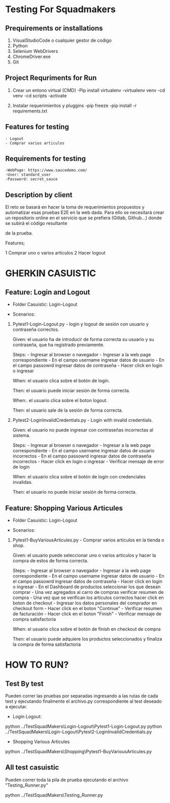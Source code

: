 # Testing For Squadmakers

## Prequirements or installations

1. VisualStudioCode o cualquier gestor de codigo
2. Python
3. Selenium WebDrivers
4. ChromeDriver.exe
5. Git


## Project Requriments for Run

1. Crear un entono virtual (CMD)
    -Pip install virtualenv
    -virtualenv venv
    -cd venv
    -cd scripts
    -activate

2. Instalar requerimientos y pluggins
    -pip freeze
    -pip install -r requirements.txt


## Features for testing

    - Logout
    - Comprar varios articulos

## Requirements for testing

    -WebPage: https://www.saucedemo.com/
    -User: standard_user
    -Password: secret_sauce
    
## Description by client

El reto se basará en hacer la toma de requerimientos
propuestos y automatizar esas pruebas E2E en la web dada.
Para ello se necesitará crear un repositorio online en el servicio
que se prefiera (Gitlab, Github...) donde se subirá el código
resultante

de la prueba. 

Features; 

1 Comprar uno o varios articulos
2 Hacer logout


# GHERKIN CASUISTIC

## Feature: Login and Logout 

- Folder Casuistic: Login-Logout

- Scenarios: 

1. Pytest1-Login-Logout.py - login y logout de sesión con usuario y contraseña correctos.

    Given: el usuario ha de introducir de forma correcta su usuario y su contraseña, que ha registrado previamente.

    Steps:
        - Ingresar al browser o navegador
        - Ingresar a la web page correspondiente
        - En el campo username ingresar datos de usuario
        - En el campo passowrd ingresar datos de contraseña
        - Hacer click en login o ingresar 

    When: el usuario clica sobre el botón de login.

    Then: el usuario puede iniciar sesión de forma correcta.

    When:. el usuario clica sobre el boton logout.

    Then: el usuario sale de la sesión de forma correcta. 

2. Pytest2-LoginInvalidCredentials.py - Login with invalid credentials.

    Given: el usuario no puede ingresar con contraseñas incorrectas al sistema.

    Steps:
        - Ingresar al browser o navegador
        - Ingresar a la web page correspondiente
        - En el campo username ingresar datos de usuario incorrectos
        - En el campo passowrd ingresar datos de contraseña incorrectos
        - Hacer click en login o ingresar 
        - Verificar mensaje de error de login

    When: el usuario clica sobre el botón de login con credenciales invalidas.

    Then: el usuario no puede iniciar sesión de forma correcta.


## Feature: Shopping Various Articules

- Folder Casuistic: Login-Logout

- Scenarios: 

1. Pytest1-BuyVariousArticules.py - Comprar varios articulos en la tienda o shop.

    Given: el usuario puede seleccionar uno o varios articulos y hacer la compra de estos de forma correcta.

    Steps:
        - Ingresar al browser o navegador
        - Ingresar a la web page correspondiente
        - En el campo username ingresar datos de usuario
        - En el campo passowrd ingresar datos de contraseña
        - Hacer click en login o ingresar 
        - En el Dashboard de productos seleccionar los que desean comprar
        - Una vez agregados al carro de compras verificar resumen de compra
        - Una vez que se verifican los articulos correctos hacer click en boton de checkout
        - Ingresar los datos personales del comprador en checkout form
        - Hacer click en el boton "Continue"
        - Verificar resumen de facturación
        - Hacer click en el boton "Finish"
        - Verificar mensaje de compra satisfactoria

    When: el usuario clica sobre el botón de finish en checkout de compra

    Then: el usuario puede adquiere los productos seleccionados y finaliza la compra de forma satisfactoria


# HOW TO RUN?

## Test By test

Pueden correr las pruebas por separadas ingresando a las rutas de cada test y ejecutando finalmente el archivo.py correspondiente al test deseado a ejecutar. 

- Login Logout:

python ../TestSquadMakers\Login-Logout\Pytest1-Login-Logout.py
python ../TestSquadMakers\Login-Logout\Pytest2-LoginInvalidCredentials.py

- Shopping Various Articules

python ../TestSquadMakers\Shopping\Pytest1-BuyVariousArticules.py

## All test casuistic

Pueden correr toda la pila de prueba ejecutando el archivo "Testing_Runner.py"

python ../TestSquadMakers\Testing_Runner.py
